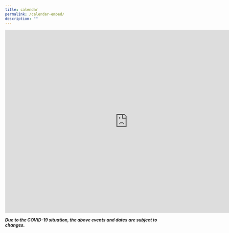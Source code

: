 ```yaml
---
title: calendar
permalink: /calendar-embed/
description: ""
---
```

<iframe src="https://calendar.google.com/calendar/embed?src=c_fesu4crskthkcc3kta6l4qvu0g%40group.calendar.google.com&ctz=Asia%2FSingapore" style="border: 0" width="800" height="600" frameborder="0" scrolling="no"></iframe>
<p><strong><em>Due to the COVID-19 situation, the above events and dates are subject to changes.</em></strong></p>